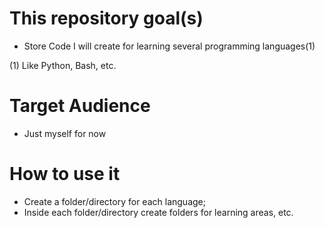# This repository goal(s)
- Store Code I will create for learning several programming languages(1)

(1) Like Python, Bash, etc.

# Target Audience
- Just myself for now

# How to use it
- Create a folder/directory for each language;
- Inside each folder/directory create folders for learning areas, etc.